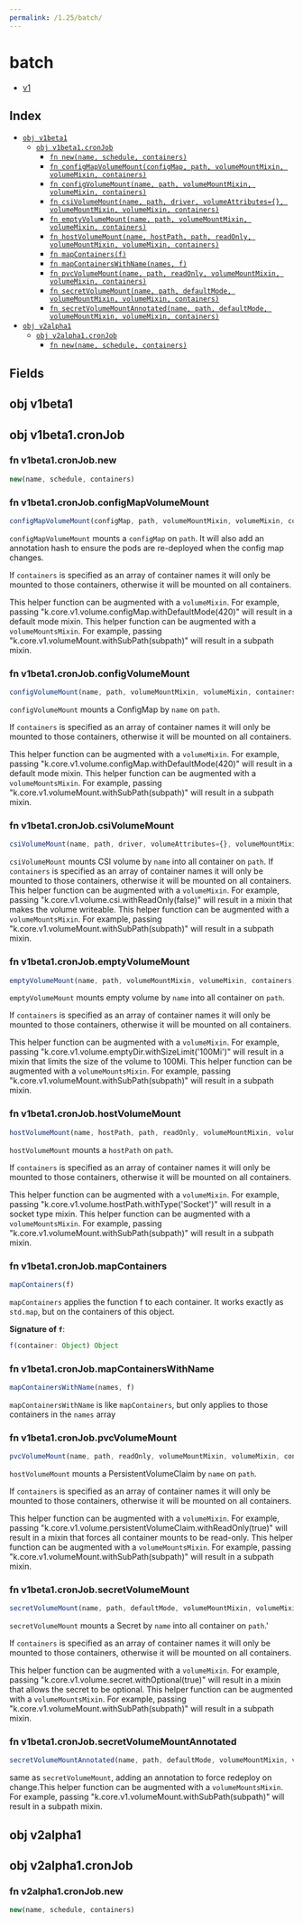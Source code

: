 ```yaml
---
permalink: /1.25/batch/
---
```


# batch



* [v1](v1/index.md)

## Index

* [`obj v1beta1`](#obj-v1beta1)
  * [`obj v1beta1.cronJob`](#obj-v1beta1cronjob)
    * [`fn new(name, schedule, containers)`](#fn-v1beta1cronjobnew)
    * [`fn configMapVolumeMount(configMap, path, volumeMountMixin, volumeMixin, containers)`](#fn-v1beta1cronjobconfigmapvolumemount)
    * [`fn configVolumeMount(name, path, volumeMountMixin, volumeMixin, containers)`](#fn-v1beta1cronjobconfigvolumemount)
    * [`fn csiVolumeMount(name, path, driver, volumeAttributes={}, volumeMountMixin, volumeMixin, containers)`](#fn-v1beta1cronjobcsivolumemount)
    * [`fn emptyVolumeMount(name, path, volumeMountMixin, volumeMixin, containers)`](#fn-v1beta1cronjobemptyvolumemount)
    * [`fn hostVolumeMount(name, hostPath, path, readOnly, volumeMountMixin, volumeMixin, containers)`](#fn-v1beta1cronjobhostvolumemount)
    * [`fn mapContainers(f)`](#fn-v1beta1cronjobmapcontainers)
    * [`fn mapContainersWithName(names, f)`](#fn-v1beta1cronjobmapcontainerswithname)
    * [`fn pvcVolumeMount(name, path, readOnly, volumeMountMixin, volumeMixin, containers)`](#fn-v1beta1cronjobpvcvolumemount)
    * [`fn secretVolumeMount(name, path, defaultMode, volumeMountMixin, volumeMixin, containers)`](#fn-v1beta1cronjobsecretvolumemount)
    * [`fn secretVolumeMountAnnotated(name, path, defaultMode, volumeMountMixin, volumeMixin, containers)`](#fn-v1beta1cronjobsecretvolumemountannotated)
* [`obj v2alpha1`](#obj-v2alpha1)
  * [`obj v2alpha1.cronJob`](#obj-v2alpha1cronjob)
    * [`fn new(name, schedule, containers)`](#fn-v2alpha1cronjobnew)

## Fields

## obj v1beta1



## obj v1beta1.cronJob



### fn v1beta1.cronJob.new

```ts
new(name, schedule, containers)
```



### fn v1beta1.cronJob.configMapVolumeMount

```ts
configMapVolumeMount(configMap, path, volumeMountMixin, volumeMixin, containers)
```

`configMapVolumeMount` mounts a `configMap` on `path`. It will
also add an annotation hash to ensure the pods are re-deployed when the config map
changes.

If `containers` is specified as an array of container names it will only be mounted
to those containers, otherwise it will be mounted on all containers.

This helper function can be augmented with a `volumeMixin`. For example,
passing "k.core.v1.volume.configMap.withDefaultMode(420)" will result in a
default mode mixin.
This helper function can be augmented with a `volumeMountsMixin`. For example,
passing "k.core.v1.volumeMount.withSubPath(subpath)" will result in a subpath
mixin.


### fn v1beta1.cronJob.configVolumeMount

```ts
configVolumeMount(name, path, volumeMountMixin, volumeMixin, containers)
```

`configVolumeMount` mounts a ConfigMap by `name` on `path`.

If `containers` is specified as an array of container names it will only be mounted
to those containers, otherwise it will be mounted on all containers.

This helper function can be augmented with a `volumeMixin`. For example,
passing "k.core.v1.volume.configMap.withDefaultMode(420)" will result in a
default mode mixin.
This helper function can be augmented with a `volumeMountsMixin`. For example,
passing "k.core.v1.volumeMount.withSubPath(subpath)" will result in a subpath
mixin.


### fn v1beta1.cronJob.csiVolumeMount

```ts
csiVolumeMount(name, path, driver, volumeAttributes={}, volumeMountMixin, volumeMixin, containers)
```

`csiVolumeMount` mounts CSI volume by `name` into all container on `path`.
If `containers` is specified as an array of container names it will only be mounted
to those containers, otherwise it will be mounted on all containers.
This helper function can be augmented with a `volumeMixin`. For example,
passing "k.core.v1.volume.csi.withReadOnly(false)" will result in a
mixin that makes the volume writeable.
This helper function can be augmented with a `volumeMountsMixin`. For example,
passing "k.core.v1.volumeMount.withSubPath(subpath)" will result in a subpath
mixin.


### fn v1beta1.cronJob.emptyVolumeMount

```ts
emptyVolumeMount(name, path, volumeMountMixin, volumeMixin, containers)
```

`emptyVolumeMount` mounts empty volume by `name` into all container on `path`.

If `containers` is specified as an array of container names it will only be mounted
to those containers, otherwise it will be mounted on all containers.

This helper function can be augmented with a `volumeMixin`. For example,
passing "k.core.v1.volume.emptyDir.withSizeLimit('100Mi')" will result in a
mixin that limits the size of the volume to 100Mi.
This helper function can be augmented with a `volumeMountsMixin`. For example,
passing "k.core.v1.volumeMount.withSubPath(subpath)" will result in a subpath
mixin.


### fn v1beta1.cronJob.hostVolumeMount

```ts
hostVolumeMount(name, hostPath, path, readOnly, volumeMountMixin, volumeMixin, containers)
```

`hostVolumeMount` mounts a `hostPath` on `path`.

If `containers` is specified as an array of container names it will only be mounted
to those containers, otherwise it will be mounted on all containers.

This helper function can be augmented with a `volumeMixin`. For example,
passing "k.core.v1.volume.hostPath.withType('Socket')" will result in a
socket type mixin.
This helper function can be augmented with a `volumeMountsMixin`. For example,
passing "k.core.v1.volumeMount.withSubPath(subpath)" will result in a subpath
mixin.


### fn v1beta1.cronJob.mapContainers

```ts
mapContainers(f)
```

`mapContainers` applies the function f to each container.
It works exactly as `std.map`, but on the containers of this object.

**Signature of `f`**:
```ts
f(container: Object) Object
```


### fn v1beta1.cronJob.mapContainersWithName

```ts
mapContainersWithName(names, f)
```

`mapContainersWithName` is like `mapContainers`, but only applies to those containers in the `names` array

### fn v1beta1.cronJob.pvcVolumeMount

```ts
pvcVolumeMount(name, path, readOnly, volumeMountMixin, volumeMixin, containers)
```

`hostVolumeMount` mounts a PersistentVolumeClaim by `name` on `path`.

If `containers` is specified as an array of container names it will only be mounted
to those containers, otherwise it will be mounted on all containers.

This helper function can be augmented with a `volumeMixin`. For example,
passing "k.core.v1.volume.persistentVolumeClaim.withReadOnly(true)" will result in a
mixin that forces all container mounts to be read-only.
This helper function can be augmented with a `volumeMountsMixin`. For example,
passing "k.core.v1.volumeMount.withSubPath(subpath)" will result in a subpath
mixin.


### fn v1beta1.cronJob.secretVolumeMount

```ts
secretVolumeMount(name, path, defaultMode, volumeMountMixin, volumeMixin, containers)
```

`secretVolumeMount` mounts a Secret by `name` into all container on `path`.'

If `containers` is specified as an array of container names it will only be mounted
to those containers, otherwise it will be mounted on all containers.

This helper function can be augmented with a `volumeMixin`. For example,
passing "k.core.v1.volume.secret.withOptional(true)" will result in a
mixin that allows the secret to be optional.
This helper function can be augmented with a `volumeMountsMixin`. For example,
passing "k.core.v1.volumeMount.withSubPath(subpath)" will result in a subpath
mixin.


### fn v1beta1.cronJob.secretVolumeMountAnnotated

```ts
secretVolumeMountAnnotated(name, path, defaultMode, volumeMountMixin, volumeMixin, containers)
```

same as `secretVolumeMount`, adding an annotation to force redeploy on change.This helper function can be augmented with a `volumeMountsMixin`. For example,
passing "k.core.v1.volumeMount.withSubPath(subpath)" will result in a subpath
mixin.


## obj v2alpha1



## obj v2alpha1.cronJob



### fn v2alpha1.cronJob.new

```ts
new(name, schedule, containers)
```

